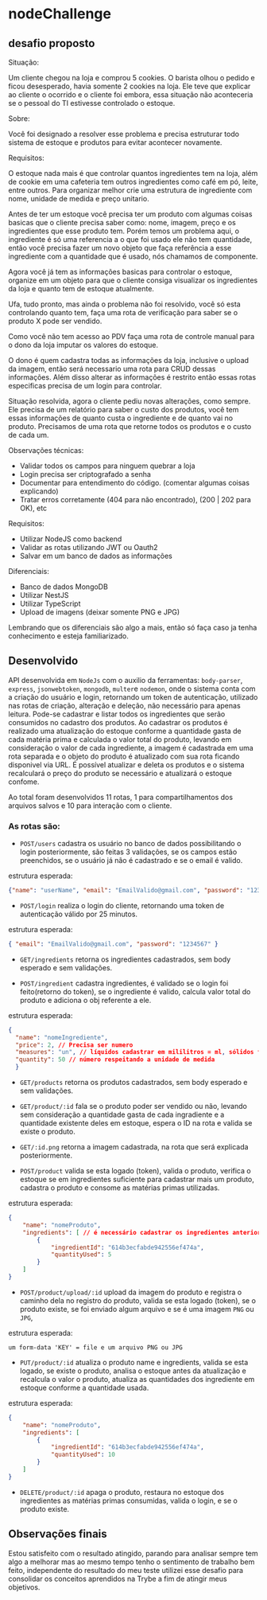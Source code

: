 # nodeChallenge

## desafio proposto

Situação:

Um cliente chegou na loja e comprou 5 cookies. O barista olhou o pedido e ficou desesperado, havia somente 2 cookies na loja.
Ele teve que explicar ao cliente o ocorrido e o cliente foi embora, essa situação não aconteceria se o pessoal do TI estivesse controlado o estoque.

Sobre:

Você foi designado a resolver esse problema e precisa estruturar todo sistema de estoque e produtos para evitar acontecer novamente.

Requisitos:

O estoque nada mais é que controlar quantos ingredientes tem na loja, além de cookie em uma cafeteria tem outros ingredientes como café em pó, leite, entre outros.
Para organizar melhor crie uma estrutura de ingrediente com nome, unidade de medida e preço unitario.

Antes de ter um estoque você precisa ter um produto com algumas coisas basicas que o cliente precisa saber como: nome, imagem, preço e os ingredientes que esse produto tem. 
Porém temos um problema aqui, o ingrediente é só uma referencia a o que foi usado ele não tem quantidade, então você precisa fazer um novo objeto que faça referência a esse ingrediente com a quantidade que é usado, nós chamamos de componente.

Agora você já tem as informações basicas para controlar o estoque, organize em um objeto para que o cliente consiga visualizar os ingredientes da loja e quanto tem de estoque atualmente.

Ufa, tudo pronto, mas ainda o problema não foi resolvido, você só esta controlando quanto tem, faça uma rota de verificação para saber se o produto X pode ser vendido.

Como você não tem acesso ao PDV faça uma rota de controle manual para o dono da loja imputar os valores do estoque.

O dono é quem cadastra todas as informações da loja, inclusive o upload da imagem, então será necessario uma rota para CRUD dessas informações.
Além disso alterar as informações é restrito então essas rotas especificas precisa de um login para controlar.

Situação resolvida, agora o cliente pediu novas alterações, como sempre. Ele precisa de um relatório para saber o custo dos produtos, você tem essas informações de quanto custa o ingrediente e de quanto vai no produto.
Precisamos de uma rota que retorne todos os produtos e o custo de cada um.

Observações técnicas:
- Validar todos os campos para ninguem quebrar a loja
- Login precisa ser criptografado a senha
- Documentar para entendimento do código. (comentar algumas coisas explicando)
- Tratar erros corretamente (404 para não encontrado), (200 | 202 para OK), etc

Requisitos:
- Utilizar NodeJS como backend
- Validar as rotas utilizando JWT ou Oauth2
- Salvar em um banco de dados as informações

Diferenciais:
- Banco de dados MongoDB
- Utilizar NestJS
- Utilizar TypeScript
- Upload de imagens (deixar somente PNG e JPG)

Lembrando que os diferenciais são algo a mais, então só faça caso ja tenha conhecimento e esteja familiarizado. 

## Desenvolvido

API desenvolvida em `NodeJs` com o auxilio da ferramentas: `body-parser`, `express`, `jsonwebtoken`, `mongodb`, `multer`e `nodemon`, onde o sistema conta com a criação do usuário e login, retornando um token de autenticação, utilizado nas rotas de criação, alteração e deleção, não necessário para apenas leitura. Pode-se cadastrar e listar todos os ingredientes que serão consumidos no cadastro dos produtos. Ao cadastrar os produtos é realizado uma atualização do estoque conforme a quantidade gasta de cada matéria prima e calculada o valor total do produto, levando em consideração o valor de cada ingrediente, a imagem é cadastrada em uma rota separada e o objeto do produto é atualizado com sua rota ficando disponivel via URL.
É possível atualizar e deleta os produtos e o sistema recalculará o preço do produto se necessário e atualizará o estoque confome. 

Ao total foram desenvolvidos 11 rotas, 1 para compartilhamentos dos arquivos salvos e 10 para interação com o cliente.

### As rotas são:

- `POST/users` cadastra os usuário no banco de dados possibilitando o login posteriormente, são feitas 3 validações, se os campos estão preenchidos, se o usuário já não é cadastrado e se o email é valido.

estrutura esperada:

```json
{"name": "userName", "email": "EmailValido@gmail.com", "password": "1234567" }
```

- `POST/login` realiza o login do cliente, retornando uma token de autenticação válido por 25 minutos.

estrutura esperada:

```json
{ "email": "EmailValido@gmail.com", "password": "1234567" }
```

- `GET/ingredients` retorna os ingredientes cadastrados, sem body esperado e sem validações.

- `POST/ingredient` cadastra ingredientes, é validado se o login foi feito(retorno do token), se o ingrediente é valido, calcula valor total do produto e adiciona o obj referente a ele.

estrutura esperada: 
```json
{
  "name": "nomeIngrediente",
  "price": 2, // Precisa ser numero
  "measures": "un", // líquidos cadastrar em mililitros = ml, sólidos fracionados em gramas = g e unitários em unidade = un
  "quantity": 50 // número respeitando a unidade de medida
  }
```
- `GET/products` retorna os produtos cadastrados, sem body esperado e sem validações.

- `GET/product/:id` fala se o produto poder ser vendido ou não, levando sem consideração a quantidade gasta de cada ingradiente e a quantidade existente deles em estoque, espera o ID na rota e valida se existe o produto.

- `GET/:id.png` retorna a imagem cadastrada, na rota que será explicada posteriormente.

- `POST/product` valida se esta logado (token), valida o produto, verifica o estoque se em ingredientes suficiente para cadastrar mais um produto, cadastra o produto e consome as matérias primas utilizadas.

estrutura esperada: 
```json
{
    "name": "nomeProduto",
    "ingredients": [ // é necessário cadastrar os ingredientes anteriormente para que o consumo deles funcione corretamente 
        {
            "ingredientId": "614b3ecfabde942556ef474a",
            "quantityUsed": 5
        }
    ]
}
```
- `POST/product/upload/:id` upload da imagem do produto e registra o caminho dela no registro do produto, valida se esta logado (token), se o produto existe, se foi enviado algum arquivo e se é uma imagem `PNG` ou `JPG`, 

estrutura esperada: 

`um form-data 'KEY' = file e um arquivo PNG ou JPG`


- `PUT/product/:id` atualiza o produto name e ingredients, valida se esta logado, se existe o produto, analisa o estoque antes da atualização e recalcula o valor o produto, atualiza as quantidades dos ingrediente em estoque conforme a quantidade usada.

estrutura esperada: 
```json
{
    "name": "nomeProduto",
    "ingredients": [
        {
            "ingredientId": "614b3ecfabde942556ef474a",
            "quantityUsed": 10
        }
    ]
}
```

- `DELETE/product/:id` apaga o produto, restaura no estoque dos ingredientes as matérias primas consumidas, valida o login, e se o produto existe.


## Observações finais

Estou satisfeito com o resultado atingido, parando para analisar sempre tem algo a melhorar mas ao mesmo tempo tenho o sentimento de trabalho bem feito, independente do resultado do meu teste utilizei esse desafio para consolidar os conceitos aprendidos na Trybe a fim de atingir meus objetivos.
